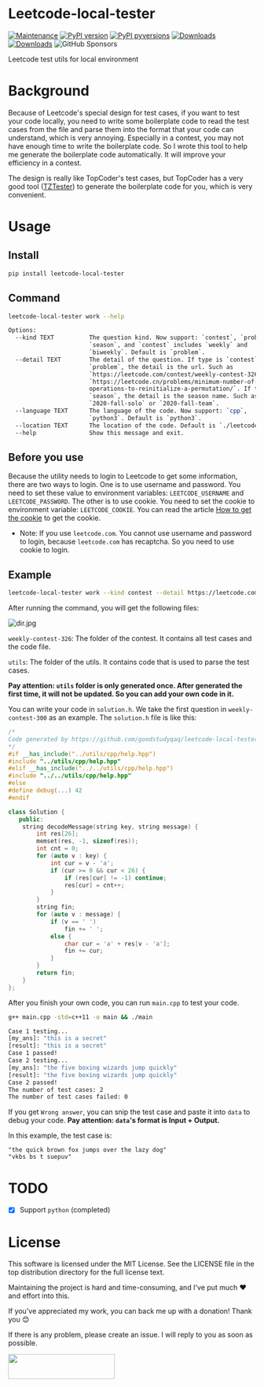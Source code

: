 # Leetcode-local-tester
[![Maintenance](https://img.shields.io/badge/maintained-yes-brightgreen.svg)](https://github.com/goodstudyqaq/leetcode-local-tester/graphs/commit-activity)
[![PyPI version](https://img.shields.io/pypi/v/leetcode-local-tester.svg)](https://pypi.python.org/pypi/leetcode-local-tester/)
[![PyPI pyversions](https://img.shields.io/pypi/pyversions/leetcode-local-tester.svg)](https://pypi.python.org/pypi/leetcode-local-tester/)
[![Downloads](https://static.pepy.tech/personalized-badge/leetcode-local-tester?period=month&units=international_system&left_color=grey&right_color=orange&left_text=downloads/month)](https://pepy.tech/project/leetcode-local-tester)
[![Downloads](https://static.pepy.tech/personalized-badge/leetcode-local-tester?period=total&units=international_system&left_color=grey&right_color=orange&left_text=downloads)](https://pepy.tech/project/leetcode-local-tester)
![GitHub Sponsors](https://img.shields.io/github/sponsors/goodstudyqaq)


Leetcode test utils for local environment

# Background
Because of Leetcode's special design for test cases, if you want to test your code locally, you need to write some boilerplate code to read the test cases from the file and parse them into the format that your code can understand, which is very annoying. Especially in a contest, you may not have enough time to write the boilerplate code. So I wrote this tool to help me generate the boilerplate code automatically. It will improve your efficiency in a contest.

The design is really like TopCoder's test cases, but TopCoder has a very good tool ([TZTester](https://community.topcoder.com/contest/classes/TZTester/TZTester.html)) to generate the boilerplate code for you, which is very convenient.

# Usage

## Install
```bash
pip install leetcode-local-tester
```

## Command
```bash
leetcode-local-tester work --help

Options:
  --kind TEXT          The question kind. Now support: `contest`, `problem`,
                       `season`, and `contest` includes `weekly` and
                       `biweekly`. Default is `problem`.
  --detail TEXT        The detail of the question. If type is `contest` or
                       `problem`, the detail is the url. Such as
                       `https://leetcode.com/contest/weekly-contest-326/`,
                       `https://leetcode.cn/problems/minimum-number-of-
                       operations-to-reinitialize-a-permutation/`. If type is
                       `season`, the detail is the season name. Such as
                       `2020-fall-solo` or `2020-fall-team`.
  --language TEXT      The language of the code. Now support: `cpp`,
                       `python3`. Default is `python3`.
  --location TEXT      The location of the code. Default is `./leetcode/`.
  --help               Show this message and exit.
```
## Before you use
Because the utility needs to login to Leetcode to get some information, there are two ways to login. One is to use username and password. You need to set these value to environment variables: `LEETCODE_USERNAME` and `LEETCODE_PASSWORD`. The other is to use cookie. You need to set the cookie to environment variable: `LEETCODE_COOKIE`. You can read the article [How to get the cookie](https://betterprogramming.pub/work-on-leetcode-problems-in-vs-code-5fedf1a06ca1) to get the cookie.
- Note: If you use `leetcode.com`. You cannot use username and password to login, because `leetcode.com` has recaptcha. So you need to use cookie to login.




## Example
```bash
leetcode-local-tester work --kind contest --detail https://leetcode.com/contest/weekly-contest-326/ --language cpp --location ./leetcode/
```
After running the command, you will get the following files:


![dir.jpg](https://s2.loli.net/2023/07/25/APhmjgsIa9G3BSw.jpg)

`weekly-contest-326`: The folder of the contest. It contains all test cases and the code file.

`utils`: The folder of the utils. It contains code that is used to parse the test cases. 

**Pay attention: `utils` folder is only generated once. After generated the first time, it will not be updated. So you can add your own code in it.**

You can write your code in `solution.h`. We take the first question in `weekly-contest-300` as an example.
The `solution.h` file is like this:

```cpp
/*
Code generated by https://github.com/goodstudyqaq/leetcode-local-tester
*/
#if __has_include("../utils/cpp/help.hpp")
#include "../utils/cpp/help.hpp"
#elif __has_include("../../utils/cpp/help.hpp")
#include "../../utils/cpp/help.hpp"
#else
#define debug(...) 42
#endif

class Solution {
   public:
    string decodeMessage(string key, string message) {
        int res[26];
        memset(res, -1, sizeof(res));
        int cnt = 0;
        for (auto v : key) {
            int cur = v - 'a';
            if (cur >= 0 && cur < 26) {
                if (res[cur] != -1) continue;
                res[cur] = cnt++;
            }
        }
        string fin;
        for (auto v : message) {
            if (v == ' ')
                fin += ' ';
            else {
                char cur = 'a' + res[v - 'a'];
                fin += cur;
            }
        }
        return fin;
    }
};
```

After you finish your own code, you can run `main.cpp` to test your code.
    
```bash
g++ main.cpp -std=c++11 -o main && ./main

Case 1 testing...
[my_ans]: "this is a secret"
[result]: "this is a secret"
Case 1 passed!
Case 2 testing...
[my_ans]: "the five boxing wizards jump quickly"
[result]: "the five boxing wizards jump quickly"
Case 2 passed!
The number of test cases: 2
The number of test cases failed: 0
```

If you get `Wrong answer`, you can snip the test case and paste it into `data` to debug your code.
**Pay attention: `data`'s format is Input + Output.**

In this example, the test case is:

```text
"the quick brown fox jumps over the lazy dog"
"vkbs bs t suepuv"
```

# TODO
- [x] Support `python` (completed)

# License
This software is licensed under the MIT License. See the LICENSE file in the top distribution directory for the full license text.

Maintaining the project is hard and time-consuming, and I've put much ❤️ and effort into this.

If you've appreciated my work, you can back me up with a donation! Thank you 😊

If there is any problem, please create an issue. I will reply to you as soon as possible.


[<img src="https://cdn.buymeacoffee.com/buttons/default-orange.png" width="217px" height="51x">](https://www.buymeacoffee.com/goodstudyqaq)

